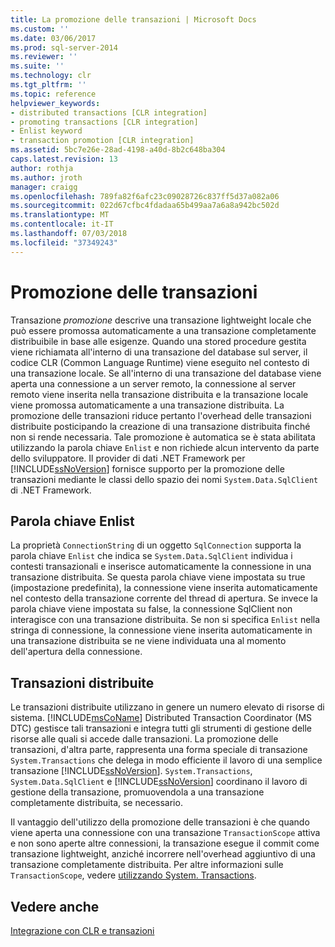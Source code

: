 ```yaml
---
title: La promozione delle transazioni | Microsoft Docs
ms.custom: ''
ms.date: 03/06/2017
ms.prod: sql-server-2014
ms.reviewer: ''
ms.suite: ''
ms.technology: clr
ms.tgt_pltfrm: ''
ms.topic: reference
helpviewer_keywords:
- distributed transactions [CLR integration]
- promoting transactions [CLR integration]
- Enlist keyword
- transaction promotion [CLR integration]
ms.assetid: 5bc7e26e-28ad-4198-a40d-8b2c648ba304
caps.latest.revision: 13
author: rothja
ms.author: jroth
manager: craigg
ms.openlocfilehash: 789fa82f6afc23c09028726c837ff5d37a082a06
ms.sourcegitcommit: 022d67cfbc4fdadaa65b499aa7a6a8a942bc502d
ms.translationtype: MT
ms.contentlocale: it-IT
ms.lasthandoff: 07/03/2018
ms.locfileid: "37349243"
---
```

# <a name="transaction-promotion"></a>Promozione delle transazioni
  Transazione *promozione* descrive una transazione lightweight locale che può essere promossa automaticamente a una transazione completamente distribuibile in base alle esigenze. Quando una stored procedure gestita viene richiamata all'interno di una transazione del database sul server, il codice CLR (Common Language Runtime) viene eseguito nel contesto di una transazione locale.  Se all'interno di una transazione del database viene aperta una connessione a un server remoto, la connessione al server remoto viene inserita nella transazione distribuita e la transazione locale viene promossa automaticamente a una transazione distribuita. La promozione delle transazioni riduce pertanto l'overhead delle transazioni distribuite posticipando la creazione di una transazione distribuita finché non si rende necessaria. Tale promozione è automatica se è stata abilitata utilizzando la parola chiave `Enlist` e non richiede alcun intervento da parte dello sviluppatore. Il provider di dati .NET Framework per [!INCLUDE[ssNoVersion](../../includes/ssnoversion-md.md)] fornisce supporto per la promozione delle transazioni mediante le classi dello spazio dei nomi `System.Data.SqlClient` di .NET Framework.  
  
## <a name="the-enlist-keyword"></a>Parola chiave Enlist  
 La proprietà `ConnectionString` di un oggetto `SqlConnection` supporta la parola chiave `Enlist` che indica se `System.Data.SqlClient` individua i contesti transazionali e inserisce automaticamente la connessione in una transazione distribuita. Se questa parola chiave viene impostata su true (impostazione predefinita), la connessione viene inserita automaticamente nel contesto della transazione corrente del thread di apertura. Se invece la parola chiave viene impostata su false, la connessione SqlClient non interagisce con una transazione distribuita. Se non si specifica `Enlist` nella stringa di connessione, la connessione viene inserita automaticamente in una transazione distribuita se ne viene individuata una al momento dell'apertura della connessione.  
  
## <a name="distributed-transactions"></a>Transazioni distribuite  
 Le transazioni distribuite utilizzano in genere un numero elevato di risorse di sistema. [!INCLUDE[msCoName](../../includes/msconame-md.md)] Distributed Transaction Coordinator (MS DTC) gestisce tali transazioni e integra tutti gli strumenti di gestione delle risorse alle quali si accede dalle transazioni. La promozione delle transazioni, d'altra parte, rappresenta una forma speciale di transazione `System.Transactions` che delega in modo efficiente il lavoro di una semplice transazione [!INCLUDE[ssNoVersion](../../includes/ssnoversion-md.md)]. `System.Transactions`, `System.Data.SqlClient` e [!INCLUDE[ssNoVersion](../../includes/ssnoversion-md.md)] coordinano il lavoro di gestione della transazione, promuovendola a una transazione completamente distribuita, se necessario.  
  
 Il vantaggio dell'utilizzo della promozione delle transazioni è che quando viene aperta una connessione con una transazione `TransactionScope` attiva e non sono aperte altre connessioni, la transazione esegue il commit come transazione lightweight, anziché incorrere nell'overhead aggiuntivo di una transazione completamente distribuita. Per altre informazioni sulle `TransactionScope`, vedere [utilizzando System. Transactions](../native-client-ole-db-transactions/transactions.md).  
  
## <a name="see-also"></a>Vedere anche  
 [Integrazione con CLR e transazioni](clr-integration-and-transactions.md)  
  
  
